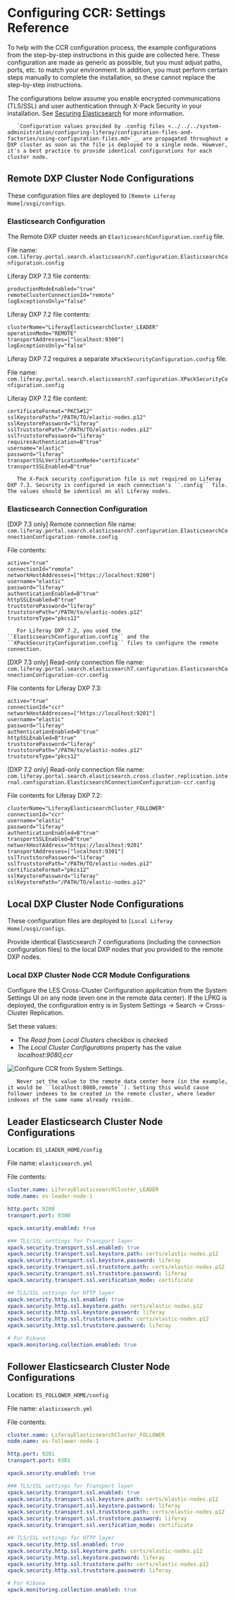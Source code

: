 # Configuring CCR: Settings Reference

To help with the CCR configuration process, the example configurations from the step-by-step instructions in this guide are collected here. These configuration are made as generic as possible, but you must adjust paths, ports, etc. to match your environment. In addition, you must perform certain steps manually to complete the installation, so these cannot replace the step-by-step instructions.

The configurations below assume you enable encrypted communications (TLS/SSL) and user authentication through X-Pack Security in your installation. See [Securing Elasticsearch](../../installing-and-upgrading-a-search-engine/elasticsearch/securing-elasticsearch.md) for more information.

```tip::
   `Configuration values provided by .config files <../../../system-administration/configuring-liferay/configuration-files-and-factories/using-configuration-files.md>`__ are propagated throughout a DXP cluster as soon as the file is deployed to a single node. However, it's a best practice to provide identical configurations for each cluster node. 
```

## Remote DXP Cluster Node Configurations

These configuration files are deployed to `[Remote Liferay Home]/osgi/configs`.

### Elasticsearch Configuration

The Remote DXP cluster needs an `ElasticsearchConfiguration.config` file.

File name: `com.liferay.portal.search.elasticsearch7.configuration.ElasticsearchConfiguration.config`

Liferay DXP 7.3 file contents:

```properties
productionModeEnabled="true"
remoteClusterConnectionId="remote"
logExceptionsOnly="false"
```

Liferay DXP 7.2 file contents:

```properties
clusterName="LiferayElasticsearchCluster_LEADER"
operationMode="REMOTE"
transportAddresses=["localhost:9300"]
logExceptionsOnly="false"
```

Liferay DXP 7.2 requires a separate `XPackSecurityConfiguration.config` file.

File name: `com.liferay.portal.search.elasticsearch7.configuration.XPackSecurityConfiguration.config`

Liferay DXP 7.2 file content:


```properties
certificateFormat="PKCS#12"
sslKeystorePath="/PATH/TO/elastic-nodes.p12"
sslKeystorePassword="liferay"
sslTruststorePath="/PATH/TO/elastic-nodes.p12"
sslTruststorePassword="liferay"
requiresAuthentication=B"true"
username="elastic"
password="liferay"
transportSSLVerificationMode="certificate"
transportSSLEnabled=B"true"
```

```tip::
   The X-Pack security configuration file is not required on Liferay DXP 7.3. Security is configured in each connection's ``.config`` file. The values should be identical on all Liferay nodes.
```

### Elasticsearch Connection Configuration

[DXP 7.3 only] Remote connection file name: `com.liferay.portal.search.elasticsearch7.configuration.ElasticsearchConnectionConfiguration-remote.config`

File contents:

```properties
active="true"
connectionId="remote"
networkHostAddresses=["https://localhost:9200"]
username="elastic"
password="liferay"
authenticationEnabled=B"true"
httpSSLEnabled=B"true"
truststorePassword="liferay"
truststorePath="/PATH/to/elastic-nodes.p12"
truststoreType="pkcs12"
```

```tip::
   For Liferay DXP 7.2, you used the ``ElasticsearchConfiguration.config`` and the ``XPackSecurityConfiguration.config`` files to configure the remote connection.
```

[DXP 7.3 only] Read-only connection file name: `com.liferay.portal.search.elasticsearch7.configuration.ElasticsearchConnectionConfiguration-ccr.config`

File contents for Liferay DXP 7.3:

```properties
active="true"
connectionId="ccr"
networkHostAddresses=["https://localhost:9201"]
username="elastic"
password="liferay"
authenticationEnabled=B"true"
httpSSLEnabled=B"true"
truststorePassword="liferay"
truststorePath="/PATH/to/elastic-nodes.p12"
truststoreType="pkcs12"
```

[DXP 7.2 only] Read-only connection file name: `com.liferay.portal.search.elasticsearch.cross.cluster.replication.internal.configuration.ElasticsearchConnectionConfiguration-ccr.config`

File contents for Liferay DXP 7.2:

```properties
clusterName="LiferayElasticsearchCluster_FOLLOWER"
connectionId="ccr"
username="elastic"
password="liferay"
authenticationEnabled=B"true"
transportSSLEnabled=B"true"
networkHostAddress="https://localhost:9201"
transportAddresses=["localhost:9301"]
sslTruststorePassword="liferay"
sslTruststorePath="/PATH/TO/elastic-nodes.p12"
certificateFormat="pkcs12"
sslKeystorePassword="liferay"
sslKeystorePath="/PATH/TO/elastic-nodes.p12"
```
## Local DXP Cluster Node Configurations

These configuration files are deployed to `[Local Liferay Home]/osgi/configs`.

Provide identical Elasticsearch 7 configurations (including the connection configuration files) to the local DXP nodes that you provided to the remote DXP nodes.

### Local DXP Cluster Node CCR Module Configurations

Configure the LES Cross-Cluster Configuration application from the System Settings UI on any node (even one in the remote data center). If the LPKG is deployed, the configuration entry is in System Settings &rarr; Search &rarr; Cross-Cluster Replication.

Set these values:

* The _Read from Local Clusters_ checkbox is checked
* The _Local Cluster Configurations_ property has the value _localhost:9080,ccr_

![Configure CCR from System Settings.](./ccr-basic-use-case-config-reference/images/01.png)

```important::
   Never set the value to the remote data center here (in the example, it would be ``localhost:8080,remote``). Setting this would cause follower indexes to be created in the remote cluster, where leader indexes of the same name already reside.
```

## Leader Elasticsearch Cluster Node Configurations

Location: `ES_LEADER_HOME/config`

File name: `elasticsearch.yml`

File contents:
```yaml
cluster.name: LiferayElasticsearchCluster_LEADER
node.name: es-leader-node-1

http.port: 9200
transport.port: 9300

xpack.security.enabled: true

### TLS/SSL settings for Transport layer
xpack.security.transport.ssl.enabled: true
xpack.security.transport.ssl.keystore.path: certs/elastic-nodes.p12
xpack.security.transport.ssl.keystore.password: liferay
xpack.security.transport.ssl.truststore.path: certs/elastic-nodes.p12
xpack.security.transport.ssl.truststore.password: liferay
xpack.security.transport.ssl.verification_mode: certificate

## TLS/SSL settings for HTTP layer
xpack.security.http.ssl.enabled: true
xpack.security.http.ssl.keystore.path: certs/elastic-nodes.p12
xpack.security.http.ssl.keystore.password: liferay
xpack.security.http.ssl.truststore.path: certs/elastic-nodes.p12
xpack.security.http.ssl.truststore.password: liferay

# For Kibana
xpack.monitoring.collection.enabled: true
```

## Follower Elasticsearch Cluster Node Configurations

Location: `ES_FOLLOWER_HOME/config`

File name: `elasticsearch.yml`

File contents:

```yaml
cluster.name: LiferayElasticsearchCluster_FOLLOWER
node.name: es-follower-node-1

http.port: 9201
transport.port: 9301

xpack.security.enabled: true

### TLS/SSL settings for Transport layer
xpack.security.transport.ssl.enabled: true
xpack.security.transport.ssl.keystore.path: certs/elastic-nodes.p12
xpack.security.transport.ssl.keystore.password: liferay
xpack.security.transport.ssl.truststore.path: certs/elastic-nodes.p12
xpack.security.transport.ssl.truststore.password: liferay
xpack.security.transport.ssl.verification_mode: certificate

## TLS/SSL settings for HTTP layer
xpack.security.http.ssl.enabled: true
xpack.security.http.ssl.keystore.path: certs/elastic-nodes.p12
xpack.security.http.ssl.keystore.password: liferay
xpack.security.http.ssl.truststore.path: certs/elastic-nodes.p12
xpack.security.http.ssl.truststore.password: liferay

# For Kibana
xpack.monitoring.collection.enabled: true
```
